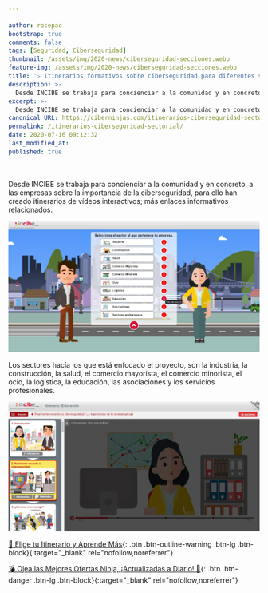 ```yaml
---

author: rosepac
bootstrap: true
comments: false
tags: [Seguridad, Ciberseguridad]
thumbnail: /assets/img/2020-news/ciberseguridad-secciones.webp
feature-img: /assets/img/2020-news/ciberseguridad-secciones.webp
title: '▷ Itinerarios formativos sobre ciberseguridad para diferentes sectores empresariales'
description: >-
  Desde INCIBE se trabaja para concienciar a la comunidad y en concreto, a las empresas sobre la importancia de la ciberseguridad, para ello han creado itinerarios de vídeos interactivos; más enlaces informativos relacionados.
excerpt: >-
  Desde INCIBE se trabaja para concienciar a la comunidad y en concreto, a las empresas sobre la importancia de la ciberseguridad, para ello han creado itinerarios de vídeos interactivos; más enlaces informativos relacionados.
canonical_URL: https://ciberninjas.com/itinerarios-ciberseguridad-sectorial/
permalink: /itinerarios-ciberseguridad-sectorial/
date: 2020-07-16 09:12:32
last_modified_at: 
published: true

---
```


Desde INCIBE se trabaja para concienciar a la comunidad y en concreto, a las empresas sobre la importancia de la ciberseguridad, para ello han creado itinerarios de vídeos interactivos; más enlaces informativos relacionados.

![Desde INCIBE se trabaja para concienciar a la comunidad y en concreto, a las empresas sobre la importancia de la ciberseguridad, para ello han creado itinerarios de vídeos interactivos; más enlaces informativos relacionados.](/assets/img/2020-news/ciberseguridad-secciones.webp "Desde INCIBE se trabaja para concienciar a la comunidad y en concreto, a las empresas sobre la importancia de la ciberseguridad, para ello han creado itinerarios de vídeos interactivos; más enlaces informativos relacionados.")

Los sectores hacía los que está enfocado el proyecto, son la industria, la construcción, la salud, el comercio mayorista, el comercio minorista, el ocio, la logística, la educación, las asociaciones y los servicios profesionales.

![Los sectores hacía los que está enfocado el proyecto, son la industria, la construcción, la salud, el comercio mayorista, el comercio minorista, el ocio, la logística, la educación, las asociaciones y los servicios profesionales.](/assets/img/2020-news/ciberseguridad-itinerarios.webp "Los sectores hacía los que está enfocado el proyecto, son la industria, la construcción, la salud, el comercio mayorista, el comercio minorista, el ocio, la logística, la educación, las asociaciones y los servicios profesionales.")

[🔐 Elige tu Itinerario y Aprende Más](https://itinerarios.incibe.es/){: .btn .btn-outline-warning .btn-lg .btn-block}{:target="_blank" rel="nofollow,noreferrer"}

[💣 Ojea las Mejores Ofertas Ninja, ¡Actualizadas a Diario! 🎁](https://www.amazon.es/shop/cibercursos "Los Mejores Chollos de Amazon, Ofertas Flash, Black Monday y Amazon Prime Day"){: .btn .btn-danger .btn-lg .btn-block}{:target="_blank" rel="nofollow,noreferrer"}